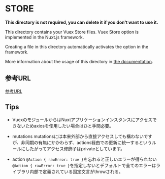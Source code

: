 # STORE

**This directory is not required, you can delete it if you don't want to use it.**

This directory contains your Vuex Store files.
Vuex Store option is implemented in the Nuxt.js framework.

Creating a file in this directory automatically activates the option in the framework.

More information about the usage of this directory in [the documentation](https://nuxtjs.org/guide/vuex-store).

## 参考URL

[参考URL](https://qiita.com/azukiazusa/items/a50b1ffe05d9937a4db0)

## Tips

- VuexのモジュールからはNuxtアプリケーションインスタンスにアクセスできないためaxiosを使用したい場合はひと手間必要。

- mutations
mutationsには本来外部から直接アクセスしても構わないですが、非同期の有無にかかわらず、actions経由での更新に統一するというルールにしたがってアクセス修飾子はprivateとしています。

- action
```@Action { rawError: true }```を忘れると正しいエラーが得られない
```@Action { rawError: true }```を指定しないとデフォルトで全てのエラーはライブラリ内部で定義されている固定文言がthrowされる。
